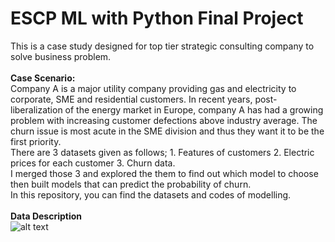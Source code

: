 # ESCP ML with Python Final Project
This is a case study designed for top tier strategic consulting company to solve business problem.\
\
**Case Scenario:** \
Company A is a major utility company providing gas and electricity to corporate, SME and residential customers. In recent years, post-liberalization of the energy market in Europe, company A has had a growing problem with increasing customer defections above industry average. The churn issue is most acute in the SME division and thus they want it to be the first priority. \
There are 3 datasets given as follows; 1. Features of customers 2. Electric prices for each customer 3. Churn data. \
I merged those 3 and explored the them to find out which model to choose then built models that can predict the probability of churn. \
In this repository, you can find the datasets and codes of modelling. \
\
**Data Description** \
![alt text](https://github.com/chierina/ESCP-ML-Python/blob/master/data_description.png)
